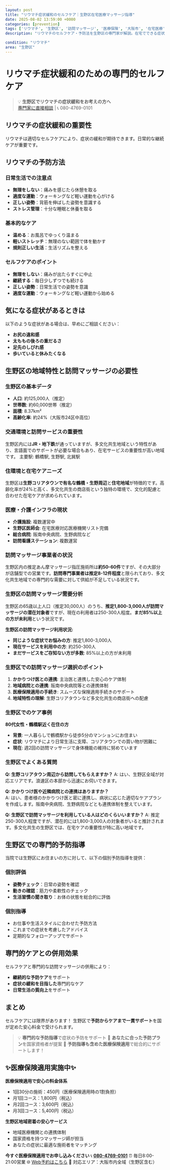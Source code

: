 ```yaml
---
layout: post
title: "リウマチ症状緩和のセルフケア｜生野区在宅医療マッサージ指導"
date: 2025-08-02 13:59:00 +0000
categories: [prevention]
tags: ['リウマチ', '生野区', '訪問マッサージ', '医療保険', '大阪市', '在宅医療']
description: "リウマチのセルフケア・予防法を生野区の専門家が解説。在宅でできる症状改善方法から医療保険適用の訪問マッサージまでトータルサポート。"

condition: "リウマチ"
area: "生野区"
---
```



# リウマチ症状緩和のための専門的セルフケア

> 💡 **生野区でリウマチの症状緩和をお考えの方へ**  
> [専門家に直接相談](https://peraichi.com/landing_pages/view/himawari-massage/) | 📞 080-4769-0101

## リウマチの症状緩和の重要性

リウマチは適切なセルフケアにより、症状の緩和が期待できます。日常的な継続ケアが重要です。

## リウマチの予防方法

### 日常生活での注意点
- **無理をしない**：痛みを感じたら休憩を取る
- **適度な運動**：ウォーキングなど軽い運動を心がける
- **正しい姿勢**：背筋を伸ばした姿勢を意識する
- **ストレス管理**：十分な睡眠と休養を取る

### 基本的なケア
- **温める**：お風呂でゆっくり温まる
- **軽いストレッチ**：無理のない範囲で体を動かす
- **規則正しい生活**：生活リズムを整える

### セルフケアのポイント
- **無理をしない**：痛みが出たらすぐに中止
- **継続する**：毎日少しずつでも続ける
- **正しい姿勢**：日常生活での姿勢を意識
- **適度な運動**：ウォーキングなど軽い運動から始める

## 気になる症状があるときは

以下のような症状がある場合は、早めにご相談ください：
- **お尻の違和感**
- **太ももの後ろの重だるさ**
- **足先のしびれ感**
- **歩いていると休みたくなる**

## 生野区の地域特性と訪問マッサージの必要性

### 生野区の基本データ
- **人口**: 約125,000人（推定）
- **世帯数**: 約60,000世帯（推定）
- **面積**: 8.37km²
- **高齢化率**: 約24%（大阪市24区中高位）

### 交通環境と訪問サービスの重要性
生野区内には**JR・地下鉄**が通っていますが、多文化共生地域という特性があり、言語面でのサポートが必要な場合もあり、在宅サービスの重要性が高い地域です。
主要駅: 鶴橋駅, 生野駅, 北巽駅

### 住環境と在宅ケアニーズ
生野区は**生野コリアタウンで有名な鶴橋・生野周辺**と**住宅地域**が特徴的です。高齢化率が24%と高く、多文化共生の商店街という独特の環境で、文化的配慮と合わせた在宅ケアが求められています。

### 医療・介護インフラの現状
- **介護施設**: 複数運営中
- **生野区医師会**: 在宅医療対応医療機関リスト完備
- **総合病院**: 阪南中央病院、生野病院など
- **訪問看護ステーション**: 複数運営

### 訪問マッサージ事業者の状況
生野区内の推定あん摩マッサージ指圧施術所は**約50-60件**ですが、その大部分が店舗型での営業です。**訪問専門事業者は推定8-12件程度**と限られており、多文化共生地域での専門的な需要に対して供給が不足している状況です。

### 生野区の訪問マッサージ需要分析
生野区の65歳以上人口（推定30,000人）のうち、**推定1,800-3,000人が訪問マッサージの潜在対象者**ですが、現在の利用者は250-300人程度。**まだ85%以上の方が未利用**という状況です。

**生野区の訪問マッサージ利用状況:**
- **同じような症状でお悩みの方**: 推定1,800-3,000人
- **現在サービスを利用中の方**: 約250-300人  
- **まだサービスをご存知ない方が多数**: 85%以上の方が未利用

### 生野区での訪問マッサージ選択のポイント
1. **かかりつけ医との連携**: 主治医と連携した安心のケア体制
2. **地域病院との連携**: 阪南中央病院等との連携体制
3. **医療保険適用の手続き**: スムーズな保険適用手続きのサポート
4. **地域特性の理解**: 生野コリアタウンなど多文化共生の商店街への配慮

### 生野区でのケア事例
**80代女性・鶴橋駅近く在住の方**
- **背景**: 一人暮らしで鶴橋駅から徒歩5分のマンションにお住まい
- **症状**: リウマチにより日常生活に支障、コリアタウンでの買い物が困難に
- **現在**: 週2回の訪問マッサージで身体機能の維持に努めています

### 生野区でよくある質問
**Q: 生野コリアタウン周辺から訪問してもらえますか？**
A: はい、生野区全域が対応エリアです。浪速区の本部から迅速にお伺いできます。

**Q: かかりつけ医や近隣病院との連携はありますか？**  
A: はい、患者様のかかりつけ医と密に連携し、病状に応じた適切なケアプランを作成します。阪南中央病院、生野病院などとも連携体制を整えています。

**Q: 生野区で訪問マッサージを利用している人はどのくらいいますか？**
A: 推定250-300人程度ですが、潜在的には1,800-3,000人の対象者がいると推計されます。多文化共生の生野区では、在宅ケアの重要性が特に高い地域です。

## 生野区での専門的予防指導

当院では生野区にお住まいの方に対して、以下の個別予防指導を提供：

### 個別評価
- **姿勢チェック**：日常の姿勢を確認
- **動きの確認**：筋力や柔軟性のチェック
- **生活習慣の聞き取り**：お体の状態を総合的に評価

### 個別指導
- お仕事や生活スタイルに合わせた予防方法
- これまでの症状を考慮したアドバイス
- 定期的なフォローアップでサポート

## 専門的ケアとの併用効果

セルフケアと専門的な訪問マッサージの併用により：
- **継続的な予防ケア**をサポート
- **症状の緩和を目指した**専門的なケア
- **日常生活の質向上**をサポート

## まとめ

セルフケアには限界があります！
生野区で**予防からケアまで一貫サポート**を国が定めた安心料金で受けられます。

> 💡 **専門的な予防指導**で症状の予防をサポート
> 👥 **あなたに合った予防プラン**を国家資格者が提案
> 🎁 **予防指導も含めた医療保険適用**で総合的にサポートします！

## ✨医療保険適用実施中✨

**医療保険適用で安心の料金体系**
- 1回30分の施術：450円（医療保険適用時の1割負担）
- 月1回コース：1,800円（税込）
- 月2回コース：3,600円（税込）
- 月3回コース：5,400円（税込）

**生野区地域密着の安心サービス**
- 地域医療機関との連携体制
- 国家資格を持つマッサージ師が担当
- あなたの症状に最適な施術者をマッチング

**今すぐ医療保険適用でお申し込みください**
📞 **[080-4769-0101](tel:080-4769-0101)**
⏰ 毎日8:00-21:00営業
🌐 [Web予約はこちら](https://peraichi.com/landing_pages/view/himawari-massage/)
📍 対応エリア：大阪市内全域（生野区含む）